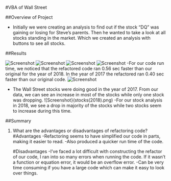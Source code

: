 #VBA of Wall Street

##Overview of Project

- Initially we were creating an analysis to find out if the stock “DQ” was gaining or losing for Steve’s parents. Then he wanted to take a look at all stocks standing in the market. Which we created an analysis with buttons to see all stocks.

##Results

![Screenshot](Originaltime(2018).png)
![Screenshot](originaltime(2017).png)
![Screenshot](Refactoredtimescreenshot(2017).png)
![Screenshot](Refactoredtimescreenshot(2018).png)
-For our code run time, we noticed that the refactored code ran 0.56 sec faster than our original for the year of 2018. In the year of 2017 the refactored ran 0.40 sec faster than our original code.
![Screenshot](stocks(2017).png)
- The Wall Street stocks were doing good in the year of 2017. From our data, we can see an increase in most of the stocks while only one stock was dropping.
![Screenshot}(stocks(2018).png)
-For our stock analysis in 2018, we see a drop in majority of the stocks while two stocks seem to increase during this time.


##Summary

1. What are the advantages or disadvantages of refactoring code?
	#Advantages
	-Refactoring seems to have simplified our code in parts, making it easier to read.
	-Also produced a quicker run time of the code.

	#Disadvantages
	-I’ve faced a lot difficult with constructing the refactor of our code, I ran into so many errors when running the code. If it wasn’t a function or equation error,  it would be an overflow error. 
	-Can be very time consuming if you have a large code which can make it easy to look over things.
